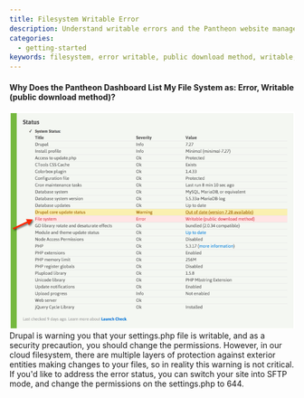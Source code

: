 ```yaml
---
title: Filesystem Writable Error
description: Understand writable errors and the Pantheon website management system architecture.
categories:
  - getting-started
keywords: filesystem, error writable, public download method, writable, settings.php, filesystem error, file permissions, permissions
---
```

#### Why Does the Pantheon Dashboard List My File System as: Error, Writable (public download method)?
 ![Launch check file system error](/source/docs/assets/images/desk_images/284378.png)  
 Drupal is warning you that your settings.php file is writable, and as a security precaution, you should change the permissions. However, in our cloud filesystem, there are multiple layers of protection against exterior entities making changes to your files, so in reality this warning is not critical. If you'd like to address the error status, you can switch your site into SFTP mode, and change the permissions on the settings.php to 644.
